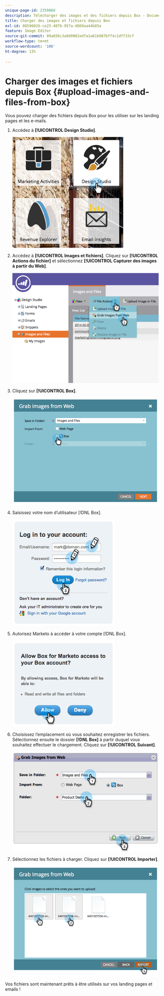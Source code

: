 ```yaml
---
unique-page-id: 2359868
description: Télécharger des images et des fichiers depuis Box - Documents Marketo - Documentation du produit
title: Charger des images et fichiers depuis Box
exl-id: 08596026-ce25-4076-957a-d069aa44b85a
feature: Image Editor
source-git-commit: 09a656c3a0d0002edfa1a61b987bff4c1dff33cf
workflow-type: tm+mt
source-wordcount: '106'
ht-degree: 13%

---
```


# Charger des images et fichiers depuis Box {#upload-images-and-files-from-box}

Vous pouvez charger des fichiers depuis Box pour les utiliser sur les landing pages et les e-mails.

1. Accédez à **[!UICONTROL Design Studio]**.

   ![](assets/designstudio-3.png)

1. Accédez à **[!UICONTROL Images et fichiers]**. Cliquez sur **[!UICONTROL Actions du fichier]** et sélectionnez **[!UICONTROL Capturer des images à partir du Web]**.

   ![](assets/image2014-9-16-12-3a50-3a40.png)

1. Cliquez sur **[!UICONTROL Box]**.

   ![](assets/image2014-9-16-12-3a50-3a56.png)

1. Saisissez votre nom d’utilisateur [!DNL Box].

   ![](assets/image2014-9-16-12-3a51-3a10.png)

1. Autorisez Marketo à accéder à votre compte [!DNL Box].

   ![](assets/image2014-9-16-12-3a51-3a28.png)

1. Choisissez l’emplacement où vous souhaitez enregistrer les fichiers. Sélectionnez ensuite le dossier **[!DNL Box]** à partir duquel vous souhaitez effectuer le chargement. Cliquez sur **[!UICONTROL Suivant]**.

   ![](assets/image2014-9-16-12-3a51-3a59.png)

1. Sélectionnez les fichiers à charger. Cliquez sur **[!UICONTROL Importer]**.

   ![](assets/image2014-9-16-12-3a52-3a15.png)

Vos fichiers sont maintenant prêts à être utilisés sur vos landing pages et emails !
